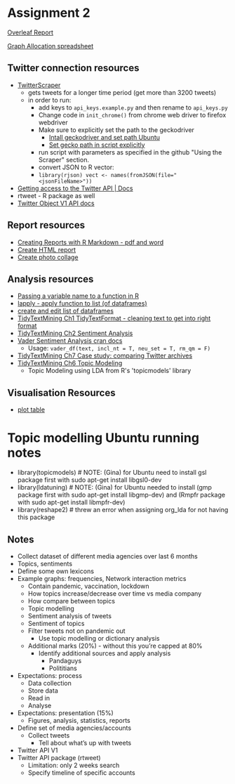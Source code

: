# Assignment 2

[Overleaf Report](https://www.overleaf.com/3267991514vwxxvtqmbcbc)

[Graph Allocation spreadsheet](https://docs.google.com/spreadsheets/d/1thUrLAOECz5pQ8OlmwxMl1a2i2PxGF3Oj1CnxEZAU8g/edit?usp=sharing)

## Twitter connection resources
* [TwitterScraper](https://github.com/MatthewWolff/TwitterScraper)
    - gets tweets for a longer time period (get more than 3200 tweets)
    - in order to run:
        - add keys to `api_keys.example.py` and then rename to `api_keys.py`
        - Change code in `init_chrome()` from chrome web driver to firefox webdriver
        - Make sure to explicitly set the path to the geckodriver
            - [Intall geckodriver and set path Ubuntu](https://askubuntu.com/questions/870530/how-to-install-geckodriver-in-ubuntu)
            - [Set gecko path in script explicitly](https://stackoverflow.com/questions/45992670/geckodriver-not-being-found)
        - run script with parameters as specified in the github "Using the Scraper" section.
        - convert JSON to R vector:
        - `library(rjson) vect <- names(fromJSON(file="<jsonFileName>"))`
* [Getting access to the Twitter API | Docs](https://developer.twitter.com/en/docs/twitter-api/getting-started/getting-access-to-the-twitter-api)
* rtweet - R package as well
* [Twitter Object V1 API docs](https://developer.twitter.com/en/docs/twitter-api/v1/data-dictionary/object-model/tweet)

## Report resources
* [Creating Reports with R Markdown - pdf and word](https://towardsdatascience.com/creating-reports-with-r-markdown-c6031ecdd65c)
* [Create HTML report](https://jozef.io/r913-spin-with-style/)
* [Create photo collage](https://www.peko-step.com/en/tool/combine-images.html)

## Analysis resources
* [Passing a variable name to a function in R](https://stackoverflow.com/questions/19133980/passing-a-variable-name-to-a-function-in-r)
* [lapply - apply function to list (of dataframes)](https://www.rdocumentation.org/packages/base/versions/3.6.2/topics/lapply)
* [create and edit list of dataframes](https://www.geeksforgeeks.org/list-of-dataframes-in-r/)
* [TidyTextMining Ch1 TidyTextFormat - cleaning text to get into right format](https://www.tidytextmining.com/tidytext.html#tidyausten)
* [TidyTextMining Ch2 Sentiment Analysis](https://www.tidytextmining.com/sentiment.html)
* [Vader Sentiment Analysis cran docs](https://cran.r-project.org/web/packages/vader/vader.pdf)
    - Usage: `vader_df(text, incl_nt = T, neu_set = T, rm_qm = F)`
* [TidyTextMining Ch7 Case study: comparing Twitter archives](https://www.tidytextmining.com/twitter.html)
* [TidyTextMining Ch6 Topic Modeling](https://www.tidytextmining.com/topicmodeling.html#topicmodeling)
    - Topic Modeling using LDA from R's 'topicmodels' library

## Visualisation Resources
* [plot table](https://cran.r-project.org/web/packages/gridExtra/vignettes/tableGrob.html)

# Topic modelling Ubuntu running notes
* library(topicmodels) # NOTE: (Gina) for Ubuntu need to install gsl package first with sudo apt-get install libgsl0-dev
* library(ldatuning) # NOTE: (Gina) for Ubuntu needed to install (gmp package first with sudo apt-get install libgmp-dev) and (Rmpfr package with sudo apt-get install libmpfr-dev)
* library(reshape2) # threw an error when assigning org_lda for not having this package

## Notes

- Collect dataset of different media agencies over last 6 months
- Topics, sentiments
- Define some own lexicons
- Example graphs: frequencies, Network interaction metrics
    - Contain pandemic, vaccination, lockdown
    - How topics increase/decrease over time vs media company
    - How compare between topics
    - Topic modelling
    - Sentiment analysis of tweets
    - Sentiment of topics
    - Filter tweets not on pandemic out
        - Use topic modelling or dictionary analysis
    - Additional marks (20%) - without this you’re capped at 80%
        - Identify additional sources and apply analysis
            - Pandaguys
            - Polititians
- Expectations: process
    - Data collection
    - Store data
    - Read in
    - Analyse
- Expectations: presentation (15%)
    - Figures, analysis, statistics, reports
- Define set of media agencies/accounts
    - Collect tweets
        - Tell about what’s up with tweets
- Twitter API V1
- Twitter API package (rtweet)
    - Limitation: only 2 weeks search
    - Specify timeline of specific accounts

